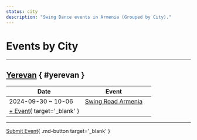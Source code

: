 ```yaml
---
status: city
description: "Swing Dance events in Armenia (Grouped by City)."
---
```


# Events by City

---

## <a id=yerevan></a>[Yerevan](#yerevan) { #yerevan }

| Date | Event | |
| --- | --- | --- |
| 2024-09-30 ~ 10-06 | [Swing Road Armenia](swing-road-armenia-2024.md) |  |
| [+ Event](https://github.com/swingdance/events/issues/new?assignees=&labels=add+event&projects=&template=02-add_entity.yml&title=%5B2024%2Fhy_AM%5D%20%3CName%3E&region=hy_AM&province=Yerevan&city=Yerevan&org_id=&date_starts=2024-&date_ends=2024-){ target='_blank' }

---

[Submit Event](https://github.com/swingdance/events/issues/new?assignees=&labels=add+event&projects=&template=02-add_entity.yml&title=%5Bhy_AM%5D%20%3CName%3E&region=hy_AM&province=&city=&org_id=2024){ .md-button target='_blank' }
